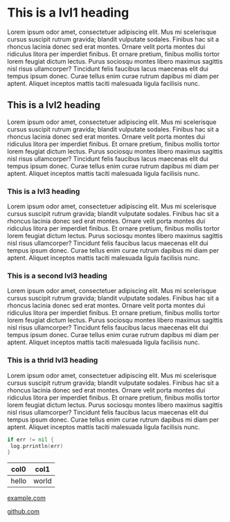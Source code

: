 # This is a lvl1 heading
Lorem ipsum odor amet, consectetuer adipiscing elit. Mus mi scelerisque cursus suscipit rutrum gravida; blandit vulputate sodales. Finibus hac sit a rhoncus lacinia donec sed erat montes. Ornare velit porta montes dui ridiculus litora per imperdiet finibus. Et ornare pretium, finibus mollis tortor lorem feugiat dictum lectus. Purus sociosqu montes libero maximus sagittis nisl risus ullamcorper? Tincidunt felis faucibus lacus maecenas elit dui tempus ipsum donec. Curae tellus enim curae rutrum dapibus mi diam per aptent. Aliquet inceptos mattis taciti malesuada ligula facilisis nunc.

## This is a lvl2 heading
Lorem ipsum odor amet, consectetuer adipiscing elit. Mus mi scelerisque cursus suscipit rutrum gravida; blandit vulputate sodales. Finibus hac sit a rhoncus lacinia donec sed erat montes. Ornare velit porta montes dui ridiculus litora per imperdiet finibus. Et ornare pretium, finibus mollis tortor lorem feugiat dictum lectus. Purus sociosqu montes libero maximus sagittis nisl risus ullamcorper? Tincidunt felis faucibus lacus maecenas elit dui tempus ipsum donec. Curae tellus enim curae rutrum dapibus mi diam per aptent. Aliquet inceptos mattis taciti malesuada ligula facilisis nunc.

### This is a lvl3 heading
Lorem ipsum odor amet, consectetuer adipiscing elit. Mus mi scelerisque cursus suscipit rutrum gravida; blandit vulputate sodales. Finibus hac sit a rhoncus lacinia donec sed erat montes. Ornare velit porta montes dui ridiculus litora per imperdiet finibus. Et ornare pretium, finibus mollis tortor lorem feugiat dictum lectus. Purus sociosqu montes libero maximus sagittis nisl risus ullamcorper? Tincidunt felis faucibus lacus maecenas elit dui tempus ipsum donec. Curae tellus enim curae rutrum dapibus mi diam per aptent. Aliquet inceptos mattis taciti malesuada ligula facilisis nunc.

### This is a second lvl3 heading
Lorem ipsum odor amet, consectetuer adipiscing elit. Mus mi scelerisque cursus suscipit rutrum gravida; blandit vulputate sodales. Finibus hac sit a rhoncus lacinia donec sed erat montes. Ornare velit porta montes dui ridiculus litora per imperdiet finibus. Et ornare pretium, finibus mollis tortor lorem feugiat dictum lectus. Purus sociosqu montes libero maximus sagittis nisl risus ullamcorper? Tincidunt felis faucibus lacus maecenas elit dui tempus ipsum donec. Curae tellus enim curae rutrum dapibus mi diam per aptent. Aliquet inceptos mattis taciti malesuada ligula facilisis nunc.

### This is a thrid lvl3 heading
Lorem ipsum odor amet, consectetuer adipiscing elit. Mus mi scelerisque cursus suscipit rutrum gravida; blandit vulputate sodales. Finibus hac sit a rhoncus lacinia donec sed erat montes. Ornare velit porta montes dui ridiculus litora per imperdiet finibus. Et ornare pretium, finibus mollis tortor lorem feugiat dictum lectus. Purus sociosqu montes libero maximus sagittis nisl risus ullamcorper? Tincidunt felis faucibus lacus maecenas elit dui tempus ipsum donec. Curae tellus enim curae rutrum dapibus mi diam per aptent. Aliquet inceptos mattis taciti malesuada ligula facilisis nunc.

```go
if err != nil {
 log.prrintln(err)
}
```

| col0     | col1   |
|----------|--------|
| hello    | world  |

[example.com](https://example.com)

[github.com](https://www.github.com)
